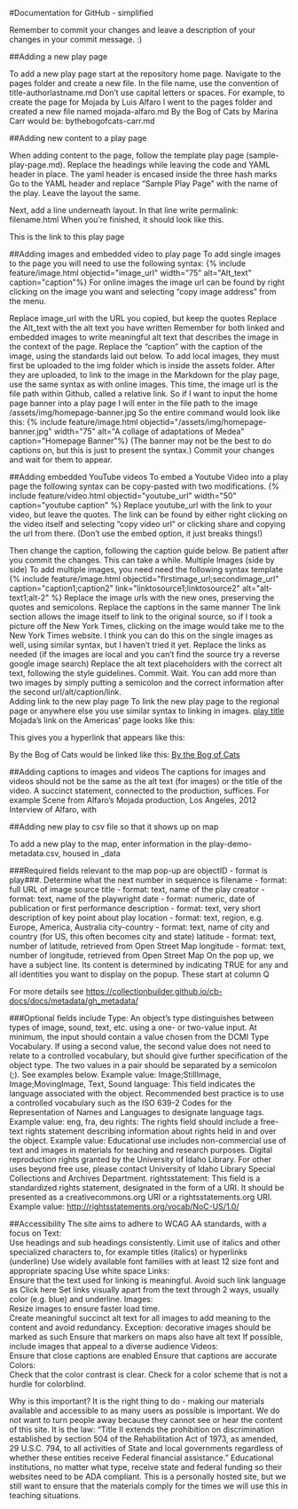 #Documentation for GitHub  - simplified

Remember to commit your changes and leave a description of your changes in your commit message. :)

##Adding a new play page

To add a new play page start at the repository home page. Navigate to the pages folder and create a new file. In the file name, use the convention of title-authorlastname.md
Don’t use capital letters or spaces. 
For example, to create the page for Mojada by Luis Alfaro I went to the pages folder and created a new file named mojada-alfaro.md
By the Bog of Cats by Marina Carr would be: bythebogofcats-carr.md

##Adding new content to a play page

When adding content to the page, follow the template play page (sample-play-page.md). Replace the headings while leaving the code and YAML header in place. The yaml header is encased inside the three hash marks
Go to the YAML header and replace “Sample Play Page” with the name of the play. Leave the layout the same.

Next, add a line underneath layout. In that line write permalink: filename.html
When you’re finished, it should look like this. 

This is the link to this play page


##Adding images and embedded video to play page
To add single images to the page you will need to use the following syntax: 
{% include feature/image.html objectid="image_url" width="75" alt="Alt_text" caption="caption"%}
For online images the image url can be found by right clicking on the image you want and selecting “copy image address” from the menu.

Replace image_url with the URL you copied, but keep the quotes
Replace the Alt_text with the alt text you have written
Remember for both linked and embedded images to write meaningful alt text that describes the image in the context of the page.
Replace the “caption” with the caption of the image, using the standards laid out below.
To add local images, they must first be uploaded to the img folder which is inside the assets folder. 
After they are uploaded, to link to the image in the Markdown for the play page, use the same syntax as with online images. 
This time, the image url is the file path within Github, called a relative link. So if I want to input the home page banner into a play page I will enter in the file path to the image
/assets/img/homepage-banner.jpg
So the entire command would look like this: {% include feature/image.html objectid="/assets/img/homepage-banner.jpg" width="75" alt="A collage of adaptations of Medea" caption="Homepage Banner"%}
(The banner may not be the best to do captions on, but this is just to present the syntax.)
Commit your changes and wait for them to appear. 

##Adding embedded YouTube videos
To embed a Youtube Video into a play page the following syntax can be copy-pasted with two modifications. 
{% include feature/video.html objectid="youtube_url" width="50" caption="youtube caption" %}
Replace youtube_url with the link to your video, but leave the quotes. The link can be found by either right clicking on the video itself and selecting “copy video url” or clicking share and copying the url from there. (Don’t use the embed option, it just breaks things!)
 

Then change the caption, following the caption guide below.
Be patient after you commit the changes.  This can take a while.
Multiple Images (side by side)
To add multiple images, you need need the following syntax template 
{% include feature/image.html objectid="firstimage_url;secondimage_url" caption="caption1;caption2" link="linktosource1;linktosource2" alt="alt-text1;alt-2" %}
Replace the image urls with the new ones, preserving the quotes and semicolons. 
Replace the captions in the same manner
The link section allows the image itself to link to the original source, so if I took a picture off the New York Times, clicking on the image would take me to the New York Times website. 
I think you can do this on the single images as well, using similar syntax, but I haven’t tried it yet.
Replace the links as needed (if the images are local and you can’t find the source try a reverse google image search) 
Replace the alt text placeholders with the correct alt text, following the style guidelines. 
Commit. Wait. 
You can add more than two images by simply putting a semicolon and the correct information after the second url/alt/caption/link.  
Adding link to the new play page
To link the new play page to the regional page or anywhere else you use similar syntax to linking in images. 
[play title](filename)
Mojada’s link on the Americas’ page looks like this: 

This gives you a hyperlink that appears like this: 

By the Bog of Cats would be linked like this: 
[By the Bog of Cats](bythebogofcats-carr)


##Adding captions to images and videos
The captions for images and videos should not be the same as the alt text (for images) or the title of the video.  A succinct statement, connected to the production, suffices.  For example
Scene from Alfaro’s Mojada production, Los Angeles, 2012
Interview of Alfaro, with 

##Adding new play to csv file so that it shows up on map

To add a new play to the map, enter information in the play-demo-metadata.csv, housed in _data

###Required fields relevant to the map pop-up are
objectID - format is play###.  Determine what the next number in sequence is
filename - format:  full URL of image source
title - format:  text, name of the play
creator - format:  text, name of the playwright
date - format:  numeric, date of publication or first performance
description - format:  text, very short description of key point about play
location - format:  text, region, e.g. Europe, America, Australia
city-country - format:  text, name of city and country (for US, this often becomes city and state)
latitude - format:  text, number of latitude, retrieved from Open Street Map
longitude - format:  text, number of longitude, retrieved from Open Street Map
On the pop up, we have a subject line.  Its content is determined by indicating TRUE for any and all identities you want to display on the popup.  These start at column Q

For more details see
https://collectionbuilder.github.io/cb-docs/docs/metadata/gh_metadata/

###Optional fields include
Type: 
An object’s type distinguishes between types of image, sound, text, etc. using a one- or two-value input. At minimum, the input should contain a value chosen from the DCMI Type Vocabulary. If using a second value, the second value does not need to relate to a controlled vocabulary, but should give further specification of the object type. The two values in a pair should be separated by a semicolon (;). See examples below.
Example value: Image;StillImage, Image;MovingImage, Text, Sound
language:
This field indicates the language associated with the object. Recommended best practice is to use a controlled vocabulary such as the ISO 639-2 Codes for the Representation of Names and Languages to designate language tags.
Example value: eng, fra, deu
rights:
The rights field should include a free-text rights statement describing information about rights held in and over the object.
Example value: Educational use includes non-commercial use of text and images in materials for teaching and research purposes. Digital reproduction rights granted by the University of Idaho Library. For other uses beyond free use, please contact University of Idaho Library Special Collections and Archives Department.
rightsstatement:
This field is a standardized rights statement, designated in the form of a URI. It should be presented as a creativecommons.org URI or a rightsstatements.org URI.
Example value: http://rightsstatements.org/vocab/NoC-US/1.0/

##Accessibility
The site aims to adhere to WCAG AA standards, with a focus on 
Text:  
Use headings and sub headings consistently.
Limit use of italics and other specialized characters to, for example titles (italics) or hyperlinks (underline)
Use widely available font families with at least 12 size font and appropriate spacing
Use white space
Links:  
Ensure that the text used for linking is meaningful.  Avoid such link language as Click here
Set links visually apart from the text through 2 ways, usually color (e.g. blue) and underline.
Images:  
Resize images to ensure faster load time.  
Create meaningful succinct alt text for all images to add meaning to the content and avoid redundancy.  Exception:  decorative images should be marked as such
Ensure that markers on maps also have alt text
If possible, include images that appeal to a diverse audience
Videos:  
Ensure that close captions are enabled
Ensure that captions are accurate
Colors:  
Check that the color contrast is clear.
Check for a color scheme that is not a hurdle for colorblind.

Why is this important?
It is the right thing to do - making our materials available and accessible to as many users as possible is important.  We do not want to turn people away because they cannot see or hear the content of this site.
It is the law:  “Title II extends the prohibition on discrimination established by section 504 of the Rehabilitation Act of 1973, as amended, 29 U.S.C. 794, to all activities of State and local governments regardless of whether these entities receive Federal financial assistance.”  Educational institutions, no matter what type, receive state and federal funding so their websites need to be ADA compliant.  This is a personally hosted site, but we still want to ensure that the materials comply for the times we will use this in teaching situations.


